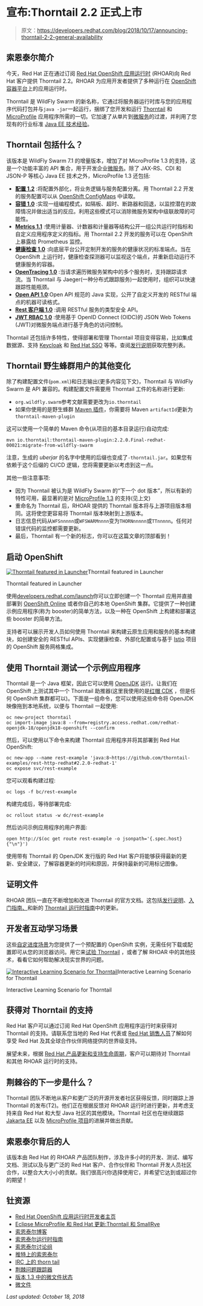 # 宣布:Thorntail 2.2 正式上市

> 原文：<https://developers.redhat.com/blog/2018/10/17/announcing-thorntail-2-2-general-availability>

## 索恩泰尔简介

今天，Red Hat 正在通过订阅 [Red Hat OpenShift 应用运行时](https://developers.redhat.com/products/rhoar/overview/) (RHOAR)向 Red Hat 客户提供 Thorntail 2.2。RHOAR 为应用开发者提供了多种运行在 [OpenShift 容器平台](https://www.openshift.com/)上的应用运行时。

Thorntail 是 WildFly Swarm 的新名称，它通过将服务器运行时库与您的应用程序代码打包并与`java -jar`一起运行，捆绑了您开发和运行 [Thorntail](https://developers.redhat.com/blog/2018/08/23/eclipse-microprofile-and-red-hat-update-thorntail-and-smallrye/) 和 [MicroProfile](https://microprofile.io/) 应用程序所需的一切。它加速了从单片到[微服务](https://developers.redhat.com/topics/microservices/)的过渡，并利用了您现有的行业标准 [Java EE 技术经验](https://developers.redhat.com/topics/enterprise-java/)。

## Thorntail 包括什么？

该版本是 WildFly Swarm 7.1 的增量版本，增加了对 MicroProfile 1.3 的支持，这是一个功能丰富的 API 集合，用于开发企业[微服务](https://developers.redhat.com/topics/microservices/)。除了 JAX-RS、CDI 和 JSON-P 等核心 Java EE 技术之外，MicroProfile 1.3 还包括:

*   [**配置 1.2**](https://microprofile.io/project/eclipse/microprofile-config) :将配置外部化，将业务逻辑与服务配置分离。用 Thorntail 2.2 开发的服务配置可以从 [OpenShift ConfigMaps](https://docs.openshift.com/container-platform/3.11/dev_guide/configmaps.html) 中读取。
*   [**容错 1.0**](https://microprofile.io/project/eclipse/microprofile-fault-tolerance) :实现一组编程模式，如隔板、超时、断路器和回退，以监控潜在的故障情况并做出适当的反应。利用这些模式可以消除微服务架构中级联故障的可能性。
*   [**Metrics 1.1**](https://microprofile.io/project/eclipse/microprofile-metrics) :使用计量器、计数器和计量器等结构公开一组公共运行时指标和自定义应用程序定义的指标。用 Thorntail 2.2 开发的服务可以在 OpenShift 上暴露给 Prometheus 监控。
*   [**健康检查 1.0**](https://microprofile.io/project/eclipse/microprofile-health) :向底层平台公开定制开发的服务的健康状况的标准端点。当在 OpenShift 上运行时，健康检查探测器可以监视这个端点，并重新启动运行不健康服务的容器。
*   [**OpenTracing 1.0**](https://microprofile.io/project/eclipse/microprofile-opentracing) :当请求遍历微服务架构中的多个服务时，支持跟踪请求流。当 Thorntail 与 Jaeger(一种分布式跟踪服务)一起使用时，组织可以快速跟踪性能瓶颈。
*   [**Open API 1.0**](https://microprofile.io/project/eclipse/microprofile-open-api):Open API 规范的 Java 实现，公开了自定义开发的 RESTful 端点的机器可读格式。
*   [**Rest 客户端 1.0**](https://microprofile.io/project/eclipse/microprofile-rest-client) :调用 RESTful 服务的类型安全 API。
*   [**JWT RBAC 1.0**](https://microprofile.io/project/eclipse/microprofile-jwt-auth) :使用基于 OpenID Connect (OIDC)的 JSON Web Tokens (JWT)对微服务端点进行基于角色的访问控制。

Thorntail 还包括许多特性，使得部署和管理 Thorntail 项目变得容易，比如集成数据源、支持 [Keycloak](https://www.keycloak.org/) 和 [Red Hat SSO](https://access.redhat.com/products/red-hat-single-sign-on) 等等。查阅[发行说明](https://access.redhat.com/documentation/en-us/red_hat_openshift_application_runtimes/1/html/red_hat_openshift_application_runtimes_release_notes/)获取完整列表。

## Thorntail 野生蜂群用户的其他变化

除了构建配置文件(`pom.xml`)和日志输出(更多内容见下文)，Thorntail 与 WildFly Swarm 是 API 兼容的。构建配置文件需要用 Thorntail 工件的名称进行更新:

*   `org.wildfly.swarm`参考文献需要更改为`io.thorntail`
*   如果你使用的是野生蜂群 [Maven 插件](https://access.redhat.com/documentation/en-us/red_hat_openshift_application_runtimes/1/html-single/thorntail_runtime_guide/#using-thorntail-maven-plugin_wf-swarm)，你需要将 Maven `artifactId`更新为`thorntail-maven-plugin`

这可以使用一个简单的 Maven 命令(从项目的基本目录运行)自动完成:

```
mvn io.thorntail:thorntail-maven-plugin:2.2.0.Final-redhat-00021:migrate-from-wildfly-swarm
```

注意，生成的 *uberjar* 的名字中使用的后缀也变成了`-thorntail.jar`。如果您有依赖于这个后缀的 CI/CD 逻辑，您将需要更新以考虑到这一点。

其他一些注意事项:

*   因为 Thorntail 被认为是 WildFly Swarm 的“下一个 dot 版本”，所以有新的特性可用，最显著的是对 [MicroProfile 1.3](https://github.com/eclipse/microprofile-bom/releases/tag/1.3) 的支持(见上文)
*   重命名为 Thorntail 后，RHOAR 提供的 Thorntail 版本将与上游项目版本相同。这将使您更容易将 Thorntail 版本映射到上游版本。
*   日志信息代码从`WFSnnnnn`或`WFSWARMnnnn`变为`THORNnnnnn`或`TTnnnnn`。任何对错误代码的监控都需要更新。
*   最后，Thorntail 有一个新的标志，你可以在这篇文章的顶部看到！

## 启动 OpenShift

[![Thorntail featured in Launcher](img/5d04b54498324e94e830da238768d5fa.png "RHOAR Launcher")](/sites/default/files/blog/2018/10/Screen-Shot-2018-10-17-at-10.51.04-AM.png)Thorntail featured in Launcher

Thorntail featured in Launcher

使用[developers.redhat.com/launch](https://developers.redhat.com/launch)你可以立即创建一个 Thorntail 应用并直接部署到 [OpenShift Online](http://openshift.com/) 或者你自己的本地 OpenShift 集群。它提供了一种创建示例应用程序(称为 booster)的简单方法，以及一种在 OpenShift 上构建和部署这些 booster 的简单方法。

支持者可以展示开发人员如何使用 Thorntail 来构建云原生应用和服务的基本构建块，如创建安全的 RESTful APIs、实现健康检查、外部化配置或与基于 [Istio](https://developers.redhat.com/topics/service-mesh/) 项目的 OpenShift 服务网格集成。

## 使用 Thorntail 测试一个示例应用程序

Thorntail 是一个 Java 框架，因此它可以使用 [OpenJDK](https://developers.redhat.com/products/openjdk/overview/) 运行。让我们在 OpenShift 上测试其中一个 Thorntail 助推器(这里我使用的是[红帽 CDK](https://developers.redhat.com/products/cdk/overview/) ，但是任何 OpenShift 集群都可以)。下面是一组命令，您可以使用这些命令将 OpenJDK 映像拖到本地系统，以便与 Thorntail 一起使用:

```
oc new-project thorntail
oc import-image java:8 --from=registry.access.redhat.com/redhat-openjdk-18/openjdk18-openshift --confirm
```

然后，可以使用以下命令来构建 Thorntail 应用程序并将其部署到 Red Hat OpenShift:

```
oc new-app --name rest-example 'java:8~https://github.com/thorntail-examples/rest-http-redhat#2.2.0-redhat-1'
oc expose svc/rest-example
```

您可以观看构建过程:

```
oc logs -f bc/rest-example
```

构建完成后，等待部署完成:

```
oc rollout status -w dc/rest-example
```

然后访问示例应用程序的用户界面:

```
open http://$(oc get route rest-example -o jsonpath='{.spec.host}{"\n"}')
```

使用带有 Thorntail 的 OpenJDK 发行版的 Red Hat 客户将能够获得最新的更新、安全建议，了解容器更新的时间和原因，并保持最新的可用标记图像。

## 证明文件

RHOAR 团队一直在不断增加和改进 Thorntail 的官方文档。这包括[发行说明](https://access.redhat.com/documentation/en-us/red_hat_openshift_application_runtimes/1/html/red_hat_openshift_application_runtimes_release_notes/)、[入门指南、](https://access.redhat.com/documentation/en-us/red_hat_openshift_application_runtimes/1/html/getting_started_with_red_hat_openshift_application_runtimes/)和新的 [Thorntail 运行时指南](https://access.redhat.com/documentation/en-us/red_hat_openshift_application_runtimes/1/html/thorntail_runtime_guide/)中的更新。

## 开发者互动学习场景

这些[自定进度场景](https://learn.openshift.com/middleware/rhoar-getting-started-thorntail/)为您提供了一个预配置的 OpenShift 实例，无需任何下载或配置即可从您的浏览器访问。用它来[试验 Thorntail](https://learn.openshift.com/middleware/rhoar-getting-started-thorntail/) ，或者了解 RHOAR 中的其他技术，看看它如何帮助解决现实世界的问题。

[![Interactive Learning Scenario for Thorntail](img/fd6c050a087c4dba636285a33c057ed9.png "Interactive Learning Scenario")](/sites/default/files/blog/2018/10/Screen-Shot-2018-10-17-at-2.25.40-PM.png)Interactive Learning Scenario for Thorntail

Interactive Learning Scenario for Thorntail

## 获得对 Thorntail 的支持

Red Hat 客户可以通过订阅 Red Hat OpenShift 应用程序运行时来获得对 Thorntail 的支持。请联系您当地的 Red Hat 代表或 [Red Hat 销售人员](https://www.redhat.com/en/about/contact/sales)了解如何享受 Red Hat 及其全球合作伙伴网络提供的世界级支持。

展望未来，根据 [Red Hat 产品更新和支持生命周期](https://access.redhat.com/support/policy/updates/jboss_notes/)，客户可以期待对 Thorntail 和其他 RHOAR 运行时的支持。

## 荆棘谷的下一步是什么？

Thorntail 团队不断地从客户和更广泛的开源开发者社区获得反馈，同时跟踪上游 Thorntail 的发布(T2)。他们正在根据反馈对 RHOAR 运行时进行更新，并考虑支持来自 Red Hat 和大型 Java 社区的其他模块。Thorntail 社区也在继续跟踪 [Jakarta EE](https://developers.redhat.com/blog/2018/04/24/jakarta-ee-is-officially-out/) 以及 [MicroProfile 项目](https://microprofile.io)的进展并做出贡献。

## 索恩泰尔背后的人

该版本由 Red Hat 的 RHOAR 产品团队制作，涉及许多小时的开发、测试、编写文档、测试以及与更广泛的 Red Hat 客户、合作伙伴和 Thorntail 开发人员社区合作，以整合大大小小的贡献。我们很高兴你选择使用它，并希望它达到或超过你的期望！

## 钍资源

*   [Red Hat OpenShift 应用运行时开发者主页](https://developers.redhat.com/products/rhoar/overview/)
*   [Eclipse MicroProfile 和 Red Hat 更新:Thorntail 和 SmallRye](https://developers.redhat.com/blog/2018/08/23/eclipse-microprofile-and-red-hat-update-thorntail-and-smallrye/)
*   [索恩泰尔博客](https://thorntail.io/archive/)
*   [索恩泰尔运行时指南](https://access.redhat.com/documentation/en-us/red_hat_openshift_application_runtimes/1/html/thorntail_runtime_guide/)
*   [索恩泰尔讨论组](https://groups.google.com/forum/#!forum/thorntail)
*   [推特上的索恩泰尔](http://twitter.com/thorntail_io)
*   [IRC 上的 thorn tail](http://webchat.freenode.net/?channels=thorntail)
*   [荆棘问题跟踪器](https://issues.jboss.org/projects/THORN/issues?filter=allopenissues)
*   [版本 1.3 中的微文件状态](https://developers.redhat.com/blog/2018/05/07/microprofile-status-version-1-3/)
*   [微文件](https://microprofile.io)

*Last updated: October 18, 2018*
